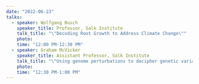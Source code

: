 ```yaml
---
date: "2022-06-23"
talks:
  - speaker: Wolfgang Busch
    speaker_title: Professor, Salk Institute
    talk_title: "\"Decoding Root Growth to Address Climate Change\""
    photo:
    time: "12:00 PM-12:30 PM"
  - speaker: Graham McVicker
    speaker_title: Assistant Professor, Salk Institute
    talk_title: "\"Using genome perturbations to decipher genetic variants with associated with immune traits\""
    photo:
    time: "12:30 PM-1:00 PM"
---
```

